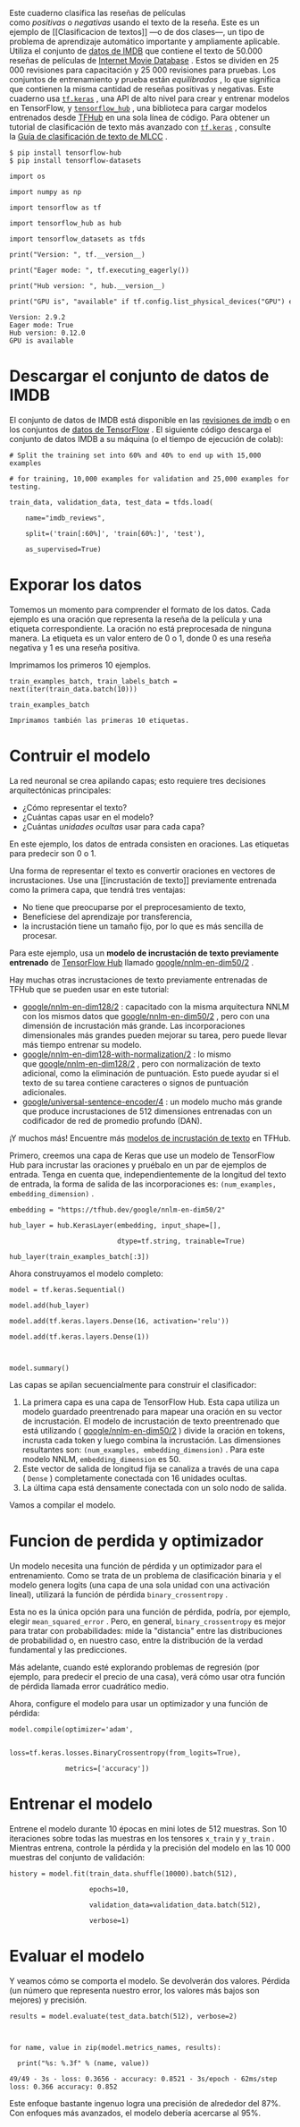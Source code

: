 Este cuaderno clasifica las reseñas de películas como _positivas_ o _negativas_ usando el texto de la reseña. Este es un ejemplo de [[Clasificacion de textos]] —o de dos clases—, un tipo de problema de aprendizaje automático importante y ampliamente aplicable.
Utiliza el conjunto de [datos de IMDB](https://www.tensorflow.org/api_docs/python/tf/keras/datasets/imdb?hl=es-419) que contiene el texto de 50.000 reseñas de películas de [Internet Movie Database](https://www.imdb.com/) . Estos se dividen en 25 000 revisiones para capacitación y 25 000 revisiones para pruebas. Los conjuntos de entrenamiento y prueba están _equilibrados_ , lo que significa que contienen la misma cantidad de reseñas positivas y negativas.
Este cuaderno usa [`tf.keras`](https://www.tensorflow.org/guide/keras?hl=es-419) , una API de alto nivel para crear y entrenar modelos en TensorFlow, y [`tensorflow_hub`](https://www.tensorflow.org/hub?hl=es-419) , una biblioteca para cargar modelos entrenados desde [TFHub](https://tfhub.dev/) en una sola línea de código. Para obtener un tutorial de clasificación de texto más avanzado con [`tf.keras`](https://www.tensorflow.org/api_docs/python/tf/keras?hl=es-419) , consulte la [Guía de clasificación de texto de MLCC](https://developers.google.com/machine-learning/guides/text-classification/?hl=es-419) .

```
$ pip install tensorflow-hub
$ pip install tensorflow-datasets
```
```
import os

import numpy as np 

import tensorflow as tf

import tensorflow_hub as hub

import tensorflow_datasets as tfds  

print("Version: ", tf.__version__)

print("Eager mode: ", tf.executing_eagerly())

print("Hub version: ", hub.__version__)

print("GPU is", "available" if tf.config.list_physical_devices("GPU") else "NOT AVAILABLE")
```
```
Version: 2.9.2 
Eager mode: True 
Hub version: 0.12.0 
GPU is available
```
# Descargar el conjunto de datos de IMDB

El conjunto de datos de IMDB está disponible en las [revisiones de imdb](https://www.tensorflow.org/datasets/catalog/imdb_reviews?hl=es-419) o en los conjuntos de [datos de TensorFlow](https://www.tensorflow.org/datasets?hl=es-419) . El siguiente código descarga el conjunto de datos IMDB a su máquina (o el tiempo de ejecución de colab):
```
# Split the training set into 60% and 40% to end up with 15,000 examples

# for training, 10,000 examples for validation and 25,000 examples for testing.

train_data, validation_data, test_data = tfds.load(

    name="imdb_reviews",

    split=('train[:60%]', 'train[60%:]', 'test'),

    as_supervised=True)
```
# Exporar los datos
Tomemos un momento para comprender el formato de los datos. Cada ejemplo es una oración que representa la reseña de la película y una etiqueta correspondiente. La oración no está preprocesada de ninguna manera. La etiqueta es un valor entero de 0 o 1, donde 0 es una reseña negativa y 1 es una reseña positiva.

Imprimamos los primeros 10 ejemplos.
```
train_examples_batch, train_labels_batch = next(iter(train_data.batch(10)))

train_examples_batch
```
```
Imprimamos también las primeras 10 etiquetas.
```
# Contruir el modelo
La red neuronal se crea apilando capas; esto requiere tres decisiones arquitectónicas principales:

-   ¿Cómo representar el texto?
-   ¿Cuántas capas usar en el modelo?
-   ¿Cuántas _unidades ocultas_ usar para cada capa?

En este ejemplo, los datos de entrada consisten en oraciones. Las etiquetas para predecir son 0 o 1.

Una forma de representar el texto es convertir oraciones en vectores de incrustaciones. Use una [[incrustación de texto]] previamente entrenada como la primera capa, que tendrá tres ventajas:

-   No tiene que preocuparse por el preprocesamiento de texto,
-   Benefíciese del aprendizaje por transferencia,
-   la incrustación tiene un tamaño fijo, por lo que es más sencilla de procesar.

Para este ejemplo, usa un **modelo de incrustación de texto previamente entrenado** de [TensorFlow Hub](https://tfhub.dev/) llamado [google/nnlm-en-dim50/2](https://tfhub.dev/google/nnlm-en-dim50/2) .

Hay muchas otras incrustaciones de texto previamente entrenadas de TFHub que se pueden usar en este tutorial:

-   [google/nnlm-en-dim128/2](https://tfhub.dev/google/nnlm-en-dim128/2) : capacitado con la misma arquitectura NNLM con los mismos datos que [google/nnlm-en-dim50/2](https://tfhub.dev/google/nnlm-en-dim50/2) , pero con una dimensión de incrustación más grande. Las incorporaciones dimensionales más grandes pueden mejorar su tarea, pero puede llevar más tiempo entrenar su modelo.
-   [google/nnlm-en-dim128-with-normalization/2](https://tfhub.dev/google/nnlm-en-dim128-with-normalization/2) : lo mismo que [google/nnlm-en-dim128/2](https://tfhub.dev/google/nnlm-en-dim128/2) , pero con normalización de texto adicional, como la eliminación de puntuación. Esto puede ayudar si el texto de su tarea contiene caracteres o signos de puntuación adicionales.
-   [google/universal-sentence-encoder/4](https://tfhub.dev/google/universal-sentence-encoder/4) : un modelo mucho más grande que produce incrustaciones de 512 dimensiones entrenadas con un codificador de red de promedio profundo (DAN).

¡Y muchos más! Encuentre más [modelos de incrustación de texto](https://tfhub.dev/s?module-type=text-embedding) en TFHub.

Primero, creemos una capa de Keras que use un modelo de TensorFlow Hub para incrustar las oraciones y pruébalo en un par de ejemplos de entrada. Tenga en cuenta que, independientemente de la longitud del texto de entrada, la forma de salida de las incorporaciones es: `(num_examples, embedding_dimension)` .
```
embedding = "https://tfhub.dev/google/nnlm-en-dim50/2"

hub_layer = hub.KerasLayer(embedding, input_shape=[],

                           dtype=tf.string, trainable=True)

hub_layer(train_examples_batch[:3])
```
Ahora construyamos el modelo completo:
```
model = tf.keras.Sequential()

model.add(hub_layer)

model.add(tf.keras.layers.Dense(16, activation='relu'))

model.add(tf.keras.layers.Dense(1))

  

model.summary()
```
Las capas se apilan secuencialmente para construir el clasificador:

1.  La primera capa es una capa de TensorFlow Hub. Esta capa utiliza un modelo guardado preentrenado para mapear una oración en su vector de incrustación. El modelo de incrustación de texto preentrenado que está utilizando ( [google/nnlm-en-dim50/2](https://tfhub.dev/google/nnlm-en-dim50/2) ) divide la oración en tokens, incrusta cada token y luego combina la incrustación. Las dimensiones resultantes son: `(num_examples, embedding_dimension)` . Para este modelo NNLM, `embedding_dimension` es 50.
2.  Este vector de salida de longitud fija se canaliza a través de una capa ( `Dense` ) completamente conectada con 16 unidades ocultas.
3.  La última capa está densamente conectada con un solo nodo de salida.

Vamos a compilar el modelo.

# Funcion de perdida y optimizador
Un modelo necesita una función de pérdida y un optimizador para el entrenamiento. Como se trata de un problema de clasificación binaria y el modelo genera logits (una capa de una sola unidad con una activación lineal), utilizará la función de pérdida `binary_crossentropy` .

Esta no es la única opción para una función de pérdida, podría, por ejemplo, elegir `mean_squared_error` . Pero, en general, `binary_crossentropy` es mejor para tratar con probabilidades: mide la "distancia" entre las distribuciones de probabilidad o, en nuestro caso, entre la distribución de la verdad fundamental y las predicciones.

Más adelante, cuando esté explorando problemas de regresión (por ejemplo, para predecir el precio de una casa), verá cómo usar otra función de pérdida llamada error cuadrático medio.

Ahora, configure el modelo para usar un optimizador y una función de pérdida:
```
model.compile(optimizer='adam',

              loss=tf.keras.losses.BinaryCrossentropy(from_logits=True),

              metrics=['accuracy'])
```

# Entrenar el modelo
Entrene el modelo durante 10 épocas en mini lotes de 512 muestras. Son 10 iteraciones sobre todas las muestras en los tensores `x_train` y `y_train` . Mientras entrena, controle la pérdida y la precisión del modelo en las 10 000 muestras del conjunto de validación:
```
history = model.fit(train_data.shuffle(10000).batch(512),

                    epochs=10,

                    validation_data=validation_data.batch(512),

                    verbose=1)
```
# Evaluar el modelo
Y veamos cómo se comporta el modelo. Se devolverán dos valores. Pérdida (un número que representa nuestro error, los valores más bajos son mejores) y precisión.
```
results = model.evaluate(test_data.batch(512), verbose=2)

  

for name, value in zip(model.metrics_names, results):

  print("%s: %.3f" % (name, value))
```
```
49/49 - 3s - loss: 0.3656 - accuracy: 0.8521 - 3s/epoch - 62ms/step loss: 0.366 accuracy: 0.852
```

Este enfoque bastante ingenuo logra una precisión de alrededor del 87%. Con enfoques más avanzados, el modelo debería acercarse al 95%.